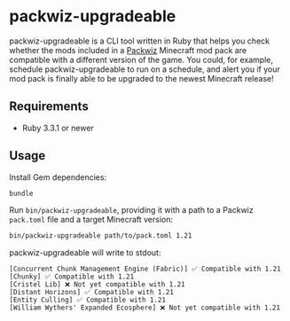 # packwiz-upgradeable

packwiz-upgradeable is a CLI tool written in Ruby that helps you check whether the mods included in a [Packwiz](https://packwiz.infra.link/) Minecraft mod pack are compatible with a different version of the game. You could, for example, schedule packwiz-upgradeable to run on a schedule, and alert you if your mod pack is finally able to be upgraded to the newest Minecraft release!

## Requirements

* Ruby 3.3.1 or newer

## Usage

Install Gem dependencies:

```sh
bundle
```

Run `bin/packwiz-upgradeable`, providing it with a path to a Packwiz `pack.toml` file and a target Minecraft version:

```sh
bin/packwiz-upgradeable path/to/pack.toml 1.21
```

packwiz-upgradeable will write to stdout:

```
[Concurrent Chunk Management Engine (Fabric)] ✅ Compatible with 1.21
[Chunky] ✅ Compatible with 1.21
[Cristel Lib] ❌ Not yet compatible with 1.21
[Distant Horizons] ✅ Compatible with 1.21
[Entity Culling] ✅ Compatible with 1.21
[William Wythers' Expanded Ecosphere] ❌ Not yet compatible with 1.21
```
